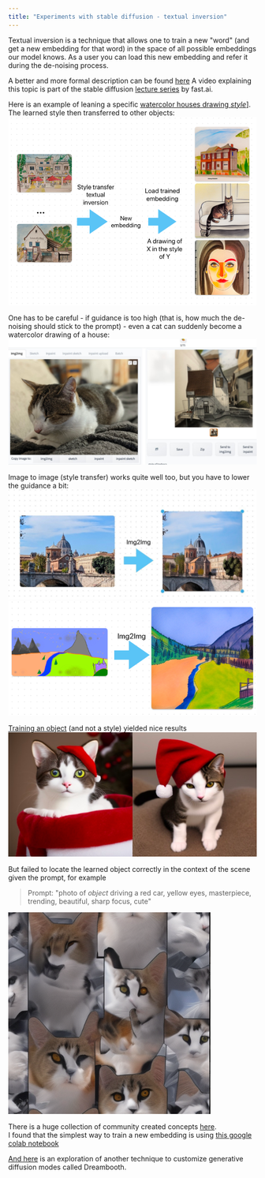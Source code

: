 ```yaml
---
title: "Experiments with stable diffusion - textual inversion"
---
```


Textual inversion is a technique that allows one to train a new "word" (and get a new embedding for that word)
in the space of all possible embeddings our model knows.
As a user you can load this new embedding and refer it during the de-noising process. 

A better and more formal description can be found [here](https://huggingface.co/docs/diffusers/training/text_inversion)
A video explaining this topic is part of the stable diffusion [lecture series](https://www.youtube.com/watch?v=0_BBRNYInx8) by fast.ai. 

Here is an example of leaning a specific [watercolor houses drawing *style*](https://huggingface.co/sd-concepts-library/barbosa)]. 
The learned style then transferred to other objects:
![Textual inversion](https://github.com/mikegarts/ml-blog/raw/main/resources/textual_inv.png)

One has to be careful - if guidance is too high (that is, how much the de-noising should stick to the prompt) - 
even a cat can suddenly become a watercolor drawing of a house:
![img.png](https://github.com/mikegarts/ml-blog/raw/main/resources/cat_house.png)

Image to image (style transfer) works quite well too, but you have to lower the guidance a bit:
![img.png](https://github.com/mikegarts/ml-blog/raw/main/resources/img2img.png)
![img.png](https://github.com/mikegarts/ml-blog/raw/main/resources/img2img_2.png)

[Training an object](https://huggingface.co/sd-concepts-library/chukotka) (and not a style) yielded nice results 
![img.png](https://github.com/mikegarts/ml-blog/raw/main/resources/chuk.png)

But failed to locate the learned object correctly in the context of the scene given the prompt, for example

> Prompt: "photo of *object* driving a red car, yellow eyes, masterpiece, trending, beautiful, sharp focus, cute"
> 
![img.png](https://github.com/mikegarts/ml-blog/raw/main/resources/fail.png)

There is a huge collection of community created concepts [here](https://huggingface.co/sd-concepts-library). <br>
I found that the simplest way to train a new embedding is 
using [this google colab notebook](https://colab.research.google.com/github/huggingface/notebooks/blob/main/diffusers/sd_textual_inversion_training.ipynb)<br>

[And here](https://mikegarts.github.io/ml-blog/2023/01/30/stable-diffusion-dreambooth.html) is an
exploration of another technique to customize generative diffusion modes called Dreambooth.
